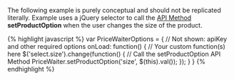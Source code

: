 <p class="notice-info">
    The following example is purely conceptual and should not be replicated literally. Example uses a jQuery selector to call the <a href="/docs/api">API Method</a> <strong>setProductOption</strong> when the user changes the size of the product.
</p>
{% highlight javascript %}
var PriceWaiterOptions = {
    // Not shown: apiKey and other required options
    onLoad: function() {
        // Your custom function(s) here
        $('select.size').change(function() {
            // Call the setProductOption API Method
            PriceWaiter.setProductOption('size', $(this).val());
        });
    }
}
{% endhighlight %}